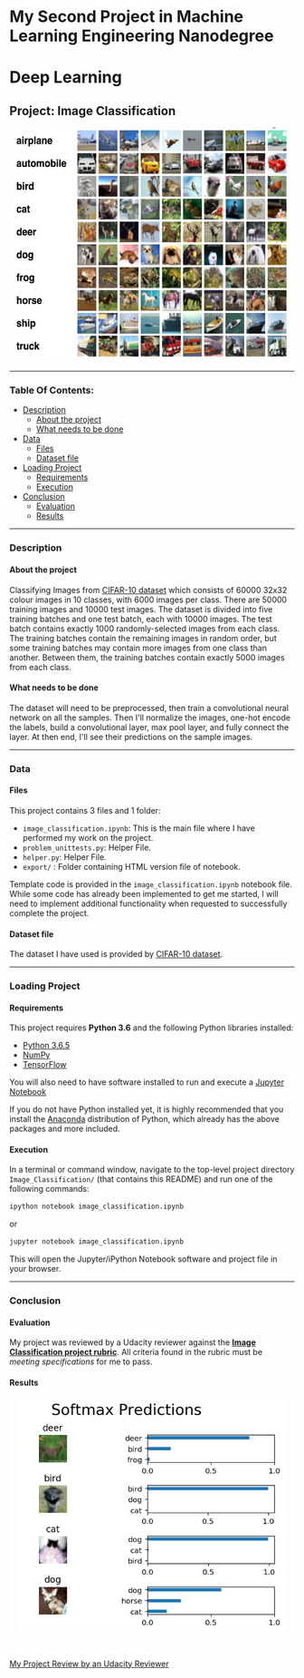 # My Second Project in Machine Learning Engineering Nanodegree
# Deep Learning
## Project: Image Classification

<p align = 'center'><img src = 'logo.png', height=412, width =492></p>

----

### Table Of Contents:
- [Description](#description)<br>
    - [About the project](#about-the-project)<br>
    - [What needs to be done](#what-needs-to-be-done)<br>
- [Data](#data)<br>
    - [Files](#files)<br>
    - [Dataset file](#dataset-file)<br>
- [Loading Project](#loading-project)<br>
    - [Requirements](#requirements)<br>
    - [Execution](#execution)<br>
- [Conclusion](#conclusion)<br>
    - [Evaluation](#evaluation)<br>
    - [Results](#results)

---

### Description

#### About the project
Classifying Images from [CIFAR-10 dataset](https://www.cs.toronto.edu/~kriz/cifar.html) which consists of 60000 32x32 colour images in 10 classes, with 6000 images per class. There are 50000 training images and 10000 test images.
The dataset is divided into five training batches and one test batch, each with 10000 images. The test batch contains exactly 1000 randomly-selected images from each class. The training batches contain the remaining images in random order, but some training batches may contain more images from one class than another. Between them, the training batches contain exactly 5000 images from each class. 

#### What needs to be done
The dataset will need to be preprocessed, then train a convolutional neural network on all the samples. Then I'll normalize the images, one-hot encode the labels, build a convolutional layer, max pool layer, and fully connect the layer. At then end, I'll see their predictions on the sample images.

-----

### Data

#### Files

This project contains 3 files and 1 folder:

- `image_classification.ipynb`: This is the main file where I have performed my work on the project.
- `problem_unittests.py`: Helper File.
- `helper.py`: Helper File.
- `export/` : Folder containing HTML version file of notebook.

Template code is provided in the `image_classification.ipynb` notebook file. While some code has already been implemented to get me started, I will need to implement additional functionality when requested to successfully complete the project.

#### Dataset file

The dataset I have used is provided by [CIFAR-10 dataset](https://www.cs.toronto.edu/~kriz/cifar.html).

----

### Loading Project

#### Requirements

This project requires **Python 3.6** and the following Python libraries installed:

- [Python 3.6.5](https://www.python.org/downloads/release/python-365/)
- [NumPy](http://www.numpy.org/)
- [TensorFlow](https://www.tensorflow.org/install/)

You will also need to have software installed to run and execute a [Jupyter Notebook](http://jupyter.org/install)

If you do not have Python installed yet, it is highly recommended that you install the [Anaconda](https://www.anaconda.com/download/) distribution of Python, which already has the above packages and more included. 

#### Execution

In a terminal or command window, navigate to the top-level project directory `Image_Classification/` (that contains this README) and run one of the following commands:

```bash
ipython notebook image_classification.ipynb
```  
or
```bash
jupyter notebook image_classification.ipynb
```

This will open the Jupyter/iPython Notebook software and project file in your browser.

-----

### Conclusion

#### Evaluation
My project was reviewed by a Udacity reviewer against the **<a href="https://review.udacity.com/#!/rubrics/723/view" target="_blank">Image Classification project rubric</a>**. All criteria found in the rubric must be *meeting specifications* for me to pass.

#### Results

<p align = 'center'><img src = 'result.png', height=412, width =472></p><br>

[My Project Review by an Udacity Reviewer]()